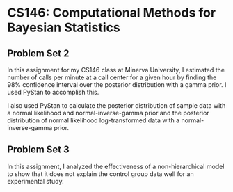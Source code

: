 # CS146: Computational Methods for Bayesian Statistics
## Problem Set 2
In this assignment for my CS146 class at Minerva University, I estimated the number of calls per minute at a call center for a given hour by finding the 98% confidence interval over the posterior distribution with a gamma prior. I used PyStan to accomplish this. 

I also used PyStan to calculate the posterior distribution of sample data with a normal likelihood and normal-inverse-gamma prior and the posterior distribution of normal likelihood log-transformed data with a normal-inverse-gamma prior. 

## Problem Set 3
In this assignment, I analyzed the effectiveness of a non-hierarchical model to show that it does not explain the control group data well for an experimental study. 
